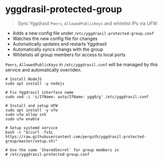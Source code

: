 # yggdrasil-protected-group

> Sync Yggdrasil `Peers`, `AllowedPublicKeys` and whitelist IPs via UFW

- Adds a new config file under `/etc/yggdrasil-protected-group.conf`
- Watches the new config file for changes
- Automatically updates and restarts Yggdrasil
- Automatically syncs changs with the group
- Whitelists all group members for access to local ports

`Peers`, `AllowedPublicKeys` in `/etc/yggdrasil.conf` will be managed by this service and automatically overriden.

```
# Install NodeJS
sudo apt install -y nodejs

# Fix Yggdrasil interface name
sudo sed -i 's/IfName: auto/IfName: ygg0/g' /etc/yggdrasil.conf

# Install and setup UFW
sudo apt install -y ufw
sudo ufw allow ssh
sudo ufw enable

# Setup systemd service
bash -c "$(curl -fsSL https://raw.githubusercontent.com/perguth/yggdrasil-protected-group/master/setup.sh)"

# Use the same `SharedSecret` for group members in
# /etc/yggdrasil-protected-group.conf
```
